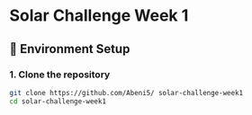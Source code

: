 # Solar Challenge Week 1

## 🚀 Environment Setup

### 1. Clone the repository
```bash
git clone https://github.com/Abeni5/ solar-challenge-week1
cd solar-challenge-week1
